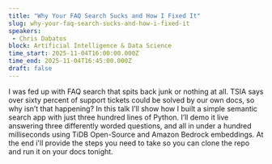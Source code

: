 ```yaml
---
title: "Why Your FAQ Search Sucks and How I Fixed It"
slug: why-your-faq-search-sucks-and-how-i-fixed-it
speakers:
 - Chris Dabatos
block: Artificial Intelligence & Data Science
time_start: 2025-11-04T16:00:00.000Z
time_end: 2025-11-04T16:45:00.000Z
draft: false
---
```


I was fed up with FAQ search that spits back junk or nothing at all. TSIA says over sixty percent of support tickets could be solved by our own docs, so why isn’t that happening? In this talk I’ll show how I built a simple semantic search app with just three hundred lines of Python. I’ll demo it live answering three differently worded questions, and all in under a hundred milliseconds using TiDB Open-Source and Amazon Bedrock embeddings. At the end i'll provide the steps you need to take so you can clone the repo and run it on your docs tonight.